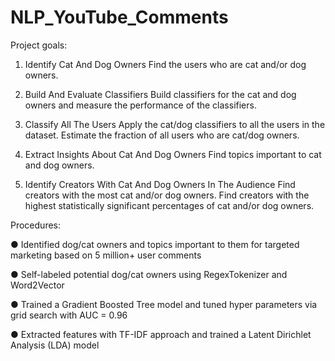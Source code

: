 # NLP_YouTube_Comments

Project goals:

1. Identify Cat And Dog Owners 
Find the users who are cat and/or dog owners.

2. Build And Evaluate Classifiers 
Build classifiers for the cat and dog owners and measure the performance of the classifiers.

3. Classify All The Users 
Apply the cat/dog classifiers to all the users in the dataset. Estimate the fraction of all users who are cat/dog owners.

4. Extract Insights About Cat And Dog Owners 
Find topics important to cat and dog owners.

5. Identify Creators With Cat And Dog Owners In The Audience Find creators with the most cat and/or dog owners. 
Find creators with the highest statistically significant percentages of cat and/or dog owners.

Procedures:

● Identified dog/cat owners and topics important to them for targeted marketing based on 5 million+ user comments

● Self-labeled potential dog/cat owners using RegexTokenizer and Word2Vector

● Trained a Gradient Boosted Tree model and tuned hyper parameters via grid search with AUC = 0.96

● Extracted features with TF-IDF approach and trained a Latent Dirichlet Analysis (LDA) model

